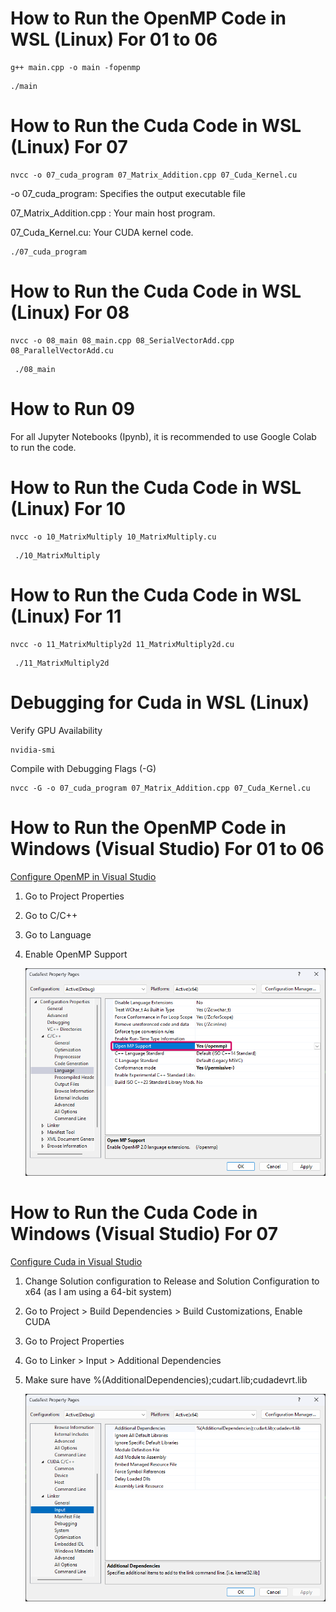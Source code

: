 # How to Run the OpenMP Code in WSL (Linux) For 01 to 06

```
g++ main.cpp -o main -fopenmp
```

```
./main
```

# How to Run the Cuda Code in WSL (Linux) For 07

```
nvcc -o 07_cuda_program 07_Matrix_Addition.cpp 07_Cuda_Kernel.cu

```

-o 07_cuda_program: Specifies the output executable file

07_Matrix_Addition.cpp : Your main host program.

07_Cuda_Kernel.cu: Your CUDA kernel code.

```
./07_cuda_program
```

# How to Run the Cuda Code in WSL (Linux) For 08

```
nvcc -o 08_main 08_main.cpp 08_SerialVectorAdd.cpp 08_ParallelVectorAdd.cu
```

```
 ./08_main
```

# How to Run 09

For all Jupyter Notebooks (Ipynb), it is recommended to use Google Colab to run the code.

# How to Run the Cuda Code in WSL (Linux) For 10

```
nvcc -o 10_MatrixMultiply 10_MatrixMultiply.cu
```

```
 ./10_MatrixMultiply
```

# How to Run the Cuda Code in WSL (Linux) For 11

```
nvcc -o 11_MatrixMultiply2d 11_MatrixMultiply2d.cu
```

```
 ./11_MatrixMultiply2d
```

# Debugging for Cuda in WSL (Linux)

Verify GPU Availability

```
nvidia-smi
```

Compile with Debugging Flags (-G)

```
nvcc -G -o 07_cuda_program 07_Matrix_Addition.cpp 07_Cuda_Kernel.cu
```

# How to Run the OpenMP Code in Windows (Visual Studio) For 01 to 06

[Configure OpenMP in Visual Studio](https://www.youtube.com/watch?v=6UIcjxjLXkM)

1. Go to Project Properties
2. Go to C/C++
3. Go to Language
4. Enable OpenMP Support

   ![OpenMP Support](../img/image2.png)

# How to Run the Cuda Code in Windows (Visual Studio) For 07

[Configure Cuda in Visual Studio](https://medium.com/@aviatorx/c-and-cuda-project-visual-studio-d07c6ad771e3)

1. Change Solution configuration to Release and Solution Configuration to x64 (as I am using a 64-bit system)
2. Go to Project > Build Dependencies > Build Customizations, Enable CUDA
3. Go to Project Properties
4. Go to Linker > Input > Additional Dependencies
5. Make sure have %(AdditionalDependencies);cudart.lib;cudadevrt.lib

   ![Additional Dependencies](../img/image3.png)
